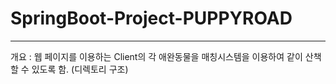 # SpringBoot-Project-PUPPYROAD

---
개요 : 웹 페이지를 이용하는 Client의 각 애완동물을 매칭시스템을 이용하여 같이 산책 할 수 있도록 함.
(디렉토리 구조)
